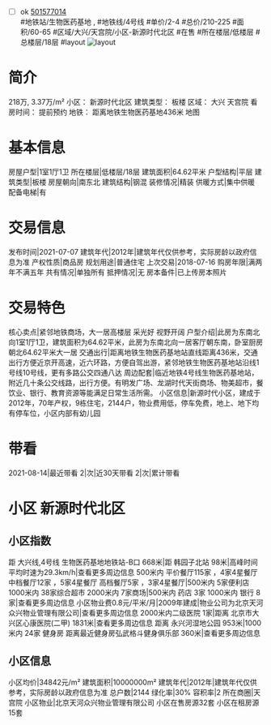 - [ ] ok [501577014](https://bj.5i5j.com/ershoufang/501577014.html)  
 #地铁站/生物医药基地 ,  #地铁线/4号线
#单价/2-4 #总价/210-225 #面积/60-65   #区域/大兴/天宫院/小区-新源时代北区 #在售 #所在楼层/低楼层 #总楼层/18层 #layout 
![layout](http://image2a.5i5j.com/bdir/layout/58e97e8195c5417db7e5f37dae33c77d.jpg_P5.jpg) 
# 简介 
 218万,  3.37万/m² 
小区： 新源时代北区
建筑类型： 板楼
区域： 大兴 天宫院
看房时间： 提前预约
地铁： 距离地铁生物医药基地436米 地图
# 基本信息 
 房屋户型|1室1厅1卫
所在楼层|低楼层/18层
建筑面积|64.62平米
户型结构|平层
建筑类型|板楼
房屋朝向|南东北
建筑结构|钢混
装修情况|精装
供暖方式|集中供暖
配备电梯|有
# 交易信息 
 发布时间|2021-07-07
建筑年代|2012年|建筑年代仅供参考，实际房龄以政府信息为准
产权性质|商品房
规划用途|普通住宅
上次交易|2018-07-16
购房年限|满两年不满五年
共有情况|单独所有
抵押情况|无
房本备件|已上传房本照片
# 交易特色 
 核心卖点|紧邻地铁商场，大一居高楼层 采光好  视野开阔
户型介绍|此房为东南北向1室1厅1卫，建筑面积为64.62平米，此房为东南北向一居客厅朝东南，卧室厨房朝北64.62平米大一居
交通出行|距离地铁生物医药基地站直线距离436米，交通出行方便近京开高速，近六环路，方便自驾出游，紧邻地铁生物医药基地站沿线1号线10号线，更有多路公交四通八达
周边配套|临近地铁4号线生物医药基地站，附近几十条公交线路，出行方便。有明发广场、龙湖时代天街商场、物美超市，餐饮业、银行、教育资源等能满足日常生活所需。
小区信息|新源时代小区，建成于2012年，70年产权，9栋住宅，2144户，物业费用低，停车免费，地上、地下均有停车位，小区内部有幼儿园
# 带看 
 2021-08-14|最近带看	 2|次|近30天带看	 2|次|累计带看
# 小区 新源时代北区
## 小区指数 
 距 大兴线,4号线 生物医药基地地铁站-B口 668米|距 韩园子北站 98米|高峰时间平均时速为29.3km/h|查看更多周边信息
500米内 平价餐厅115家 ，4家4星餐厅
中档餐厅12家 ，5家4星餐厅
高档餐厅5家 ，3家4星餐厅|500米内 5家便利店
1000米内 38家综合超市
2000米内 7家商场|500米内 药店 3家
1000米内 银行 8家|查看更多周边信息
小区物业费0.8元/平米/月|2009年建成|物业公司为北京天河众兴物业管理有限公司|查看更多周边信息
2000米内二级医院 1家|距离 北京市大兴区心康医院(二甲)  1831米|查看更多周边信息
距离 永兴河湿地公园 953米|1000米内 24家 健身房
距离最近健身房弘武格斗健身俱乐部 360米|查看更多周边信息
## 小区信息 
 小区均价|34842元/m²
建筑面积|10000000m²
建筑年代|2012年|建筑年代仅供参考，实际房龄以政府信息为准
总户数|2144
绿化率|30%
容积率|2
所在商圈|天宫院
小区物业|北京天河众兴物业管理有限公司
小区在售房源32套
小区在租房源15套
